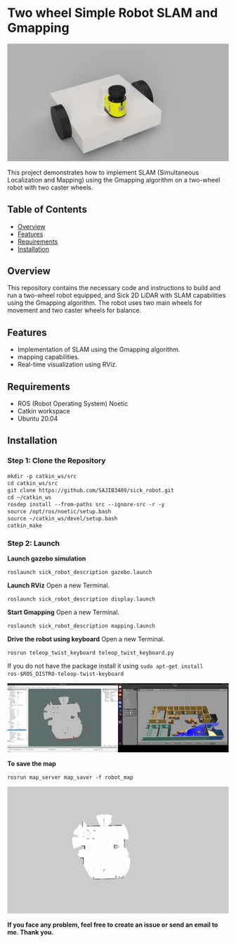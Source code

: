 # Two wheel Simple Robot SLAM and Gmapping

![Robot view](/sick_robot_description/robot_view.png)


This project demonstrates how to implement SLAM (Simultaneous Localization and Mapping) using the Gmapping algorithm on a two-wheel robot with two caster wheels.

## Table of Contents
- [Overview](#overview)
- [Features](#features)
- [Requirements](#requirements)
- [Installation](#installation)

## Overview

This repository contains the necessary code and instructions to build and run a two-wheel robot equipped, and Sick 2D LiDAR with SLAM capabilities using the Gmapping algorithm. The robot uses two main wheels for movement and two caster wheels for balance.

## Features

- Implementation of SLAM using the Gmapping algorithm.
- mapping capabilities.
- Real-time visualization using RViz.

## Requirements

- ROS (Robot Operating System) Noetic
- Catkin workspace
- Ubuntu 20.04

## Installation

### Step 1: Clone the Repository

```
mkdir -p catkin_ws/src
cd catkin_ws/src
git clone https://github.com/SAJIB3489/sick_robot.git
cd ~/catkin_ws
rosdep install --from-paths src --ignore-src -r -y
source /opt/ros/noetic/setup.bash
source ~/catkin_ws/devel/setup.bash
catkin_make
```


### Step 2: Launch

**Launch gazebo simulation**
```
roslaunch sick_robot_description gazebo.launch
```


**Launch RViz** Open a new Terminal.
```
roslaunch sick_robot_description display.launch
```

**Start Gmapping** Open a new Terminal.
```
roslaunch sick_robot_description mapping.launch
```

**Drive the robot using keyboard** Open a new Terminal.
```
rosrun teleop_twist_keyboard teleop_twist_keyboard.py
```
If you do not have the package install it using ``sudo apt-get install ros-$ROS_DISTRO-teleop-twist-keyboard``

![simulation](/sick_robot_description/simulation.png)


**To save the map**
```
rosrun map_server map_saver -f robot_map
```

![map](/sick_robot_description/gmap.png)


**If you face any problem, feel free to create an issue or send an email to me. Thank you.**